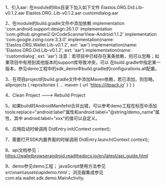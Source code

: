 1、引入aar: 在module的libs目录下加入如下文件
Elastos.ORG.Did.Lib-v0.1.2.aar
Elastos.ORG..Lib-v0.1.2.aar
customdialog.aar

2、在module的build.gradle文件中添加依赖
    implementation 'com.android.support:design:26.1.0'
    implementation 'com.github.qingmei2:QrCodeScannerView-Android:1.1.2'
    implementation 'com.google.zxing:core:3.3.0'
    implementation(name: 'Elastos.ORG.Wallet.Lib-v0.1.2', ext: 'aar')
    implementation(name: 'Elastos.ORG.Did.Lib-v0.1.2', ext: 'aar')
    implementation(name: 'customdialog', ext: 'aar')
注意：若项目中已经存在某条依赖，则可以忽略；如果项目中有用到其他版本的support库导致冲突，可以
在build.gradle中指定某一版本，参见demo工程中的sdk_demo中build.gradle的configurations.all配置。

3、在项目project的build.gradle文件中添加Maven依赖，若已添加，则忽略。
allprojects {
    repositories {
        ...
        maven { url 'https://jitpack.io' }
    }
}

4、Clean Project ---> Rebuild Project

5、如果build时AndroidManifefst合并出错，可以参考demo工程在<Application>标签中添加
tools:replace="android:label"属性和android:label="@string/demo_name"属性，其中
android:label="xxx"的值可以自定义。

6、应用启动时候调用        DidEntry.init(Context context);

7、需要打开SDK内置界面的时候调用   DidEntry.launch(Context context);

8、api文档参见：https://walletbrowserandroid.readthedocs.io/en/latest/api_guide.html

9、demo参见demo工程；
javaScript使用方法参见src\main\assets\apidemo.html；
浏览器集成参见com.ela.wallet.sdk.demo.MainActivity.

